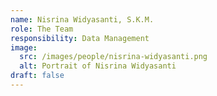 ```yaml
---
name: Nisrina Widyasanti, S.K.M.
role: The Team
responsibility: Data Management
image:
  src: /images/people/nisrina-widyasanti.png
  alt: Portrait of Nisrina Widyasanti
draft: false
---
```

